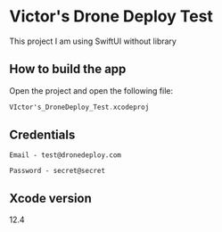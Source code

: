 # Victor's Drone Deploy Test

This project I am using SwiftUI without library

## How to build the app

Open the project and open the following file:

```swift
VIctor's_DroneDeploy_Test.xcodeproj
```

## Credentials

```
Email - test@dronedeploy.com

Password - secret@secret
```



## Xcode version
12.4
